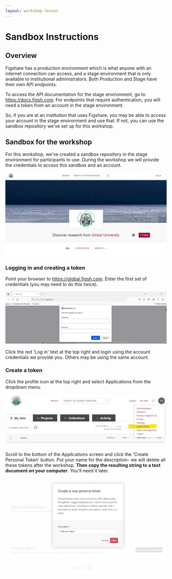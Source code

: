 ```yaml
---
layout: workshop-lesson
---
```


# Sandbox Instructions

## Overview

Figshare has a production environment which is what anyone with an internet connection can access, and a stage environment that is only available to institutional administrators. Both Production and Stage have their own API endpoints.

To access the API documentation for the stage environment, go to <a href="https://docs.figsh.com" target="_blank">https://docs.figsh.com</a>. For endpoints that require authentication, you will need a token from an account in the stage environment. 

So, if you are at an institution that uses Figshare, you may be able to access your account in the stage environment and use that. If not, you can use the sandbox repository we've set up for this workshop.

## Sandbox for the workshop
For this workshop, we've created a sandbox repository in the stage environment for participants to use. During the workshop we will provide the credentials to access this sandbox and an account.

![Image of the Global University Sandbox](../assets/global-univ-sandbox.jpg)

### Logging in and creating a token
Point your browser to <a href="https://global.figsh.com" target="_blank">https://global.figsh.com</a>. Enter the first set of credentials (you may need to do this twice).

![Image of the Global University Sandbox](../assets/global-signin.jpg)

Click the red 'Log in' text at the top right and login using the account credentials we provide you. Others may be using the same account. 

### Create a token
Click the profile icon at the top right and select Applications from the dropdown menu.

![Image of the Global University Sandbox](../assets/global-applications.jpg)

 Scroll to the bottom of the Applications screen and click the 'Create Personal Token' button. Put your name for the description- we will delete all these tokens after the workshop. **Then copy the resulting string to a text document on your computer**. You'll need it later. 
 
 ![Image of the Global University Sandbox](../assets/global-token.jpg)

